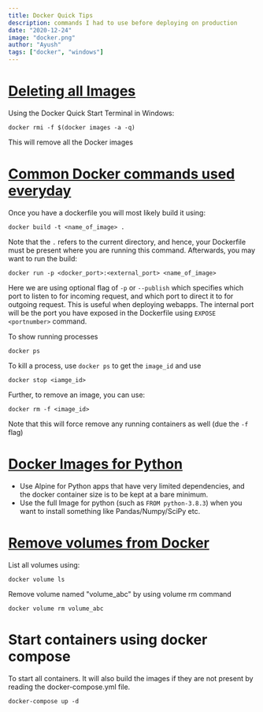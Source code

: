 ```yaml
---
title: Docker Quick Tips
description: commands I had to use before deploying on production
date: "2020-12-24"
image: "docker.png"
author: "Ayush"
tags: ["docker", "windows"]
---
```


# [Deleting all Images](https://stackoverflow.com/questions/44785585/how-to-delete-all-local-docker-images)

Using the Docker Quick Start Terminal in Windows:

```
docker rmi -f $(docker images -a -q)
```

This will remove all the Docker images

# [Common Docker commands used everyday]()

Once you have a dockerfile you will most likely build it using:

```
docker build -t <name_of_image> .
```

Note that the `.` refers to the current directory, and hence, your Dockerfile must be present where you are running this command.
Afterwards, you may want to run the build:

```
docker run -p <docker_port>:<external_port> <name_of_image>
```

Here we are using optional flag of `-p` or `--publish` which specifies which port to listen to for incoming request,
and which port to direct it to for outgoing request. This is useful when deploying webapps.
The internal port will be the port you have exposed in the Dockerfile using `EXPOSE <portnumber>` command.

To show running processes

```
docker ps
```

To kill a process, use `docker ps` to get the `image_id` and use

```
docker stop <iamge_id>
```

Further, to remove an image, you can use:

```
docker rm -f <image_id>
```

Note that this will force remove any running containers as well (due the `-f` flag)

# [Docker Images for Python](https://stackoverflow.com/questions/49037742/why-does-it-take-ages-to-install-pandas-on-alpine-linux)

- Use Alpine for Python apps that have very limited dependencies, and the docker container size is to be kept at a bare minimum.
- Use the full Image for python (such as `FROM python-3.8.3`) when you want to install something like Pandas/Numpy/SciPy etc.

# [Remove volumes from Docker](https://docs.docker.com/engine/reference/commandline/volume_rm/)

List all volumes using:

```
docker volume ls
```

Remove volume named "volume_abc" by using volume rm command

```
docker volume rm volume_abc
```

# Start containers using docker compose

To start all containers. It will also build the images if they are not present by reading the docker-compose.yml file.

```
docker-compose up -d
```

